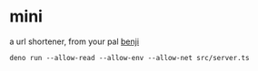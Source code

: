 # mini

a url shortener, from your pal [benji](https://benjic.xyz)

```
deno run --allow-read --allow-env --allow-net src/server.ts
```
